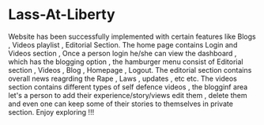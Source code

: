 # Lass-At-Liberty
Website has been successfully implemented with certain features like Blogs , Videos playlist , Editorial Section. The home page contains Login and Videos section , Once a person login he/she can view the dashboard , which has the blogging option , the hamburger menu consist of Editorial section , Videos , Blog , Homepage , Logout. The editorial section contains overall news reagrding the Rape , Laws , updates , etc etc. The videos section contains different types of self defence videos , the blogginf area let's a person to add their experience/story/views edit them , delete them and even one can keep some of their stories to themselves in private section. 
Enjoy exploring !!!
